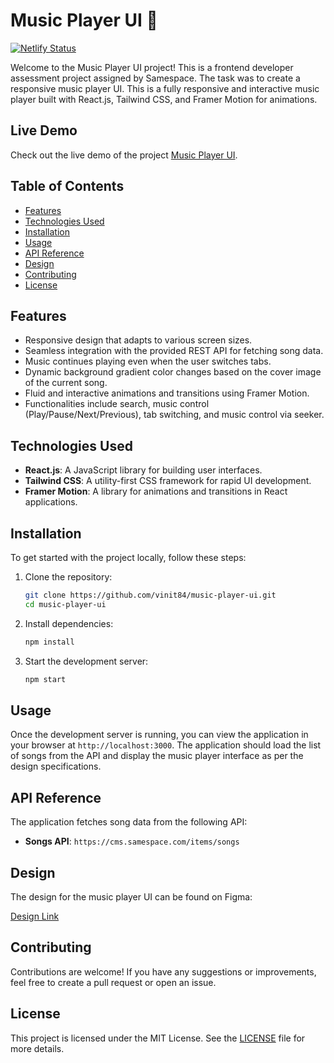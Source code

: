 # Music Player UI 🎵

[![Netlify Status](https://api.netlify.com/api/v1/badges/5f80d2b1-13fe-4664-912f-597d614fa779/deploy-status)](https://app.netlify.com/sites/musicplayerui4u/deploys)

Welcome to the Music Player UI project! This is a frontend developer assessment project assigned by Samespace. The task was to create a responsive music player UI. This is a fully responsive and interactive music player built with React.js, Tailwind CSS, and Framer Motion for animations.

## Live Demo

Check out the live demo of the project [Music Player UI](https://musicplayerui4u.netlify.app/).

## Table of Contents

- [Features](#features)
- [Technologies Used](#technologies-used)
- [Installation](#installation)
- [Usage](#usage)
- [API Reference](#api-reference)
- [Design](#design)
- [Contributing](#contributing)
- [License](#license)

## Features

- Responsive design that adapts to various screen sizes.
- Seamless integration with the provided REST API for fetching song data.
- Music continues playing even when the user switches tabs.
- Dynamic background gradient color changes based on the cover image of the current song.
- Fluid and interactive animations and transitions using Framer Motion.
- Functionalities include search, music control (Play/Pause/Next/Previous), tab switching, and music control via seeker.

## Technologies Used

- **React.js**: A JavaScript library for building user interfaces.
- **Tailwind CSS**: A utility-first CSS framework for rapid UI development.
- **Framer Motion**: A library for animations and transitions in React applications.

## Installation

To get started with the project locally, follow these steps:

1. Clone the repository:

    ```bash
    git clone https://github.com/vinit84/music-player-ui.git
    cd music-player-ui
    ```

2. Install dependencies:

    ```bash
    npm install
    ```

3. Start the development server:

    ```bash
    npm start
    ```

## Usage

Once the development server is running, you can view the application in your browser at `http://localhost:3000`. The application should load the list of songs from the API and display the music player interface as per the design specifications.

## API Reference

The application fetches song data from the following API:

- **Songs API**: `https://cms.samespace.com/items/songs`

## Design

The design for the music player UI can be found on Figma:

[Design Link](https://www.figma.com/file/RtKhzEeeuD2FtRsg2dxSep/Front-end-Assessment?type=design&node-id=1-2&mode=design&t=zEkwOdYyaeNx0z7m-4)

## Contributing

Contributions are welcome! If you have any suggestions or improvements, feel free to create a pull request or open an issue.

## License

This project is licensed under the MIT License. See the [LICENSE](LICENSE) file for more details.
